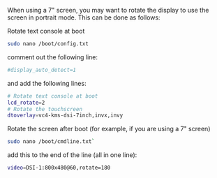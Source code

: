 When using a 7" screen, you may want to rotate the display to use the screen in portrait mode. This can be done as follows:

Rotate text console at boot

```bash
sudo nano /boot/config.txt
```

comment out the following line:

```bash
#display_auto_detect=1
```

and add the following lines:

```bash
# Rotate text console at boot
lcd_rotate=2
# Rotate the touchscreen
dtoverlay=vc4-kms-dsi-7inch,invx,invy
```

Rotate the screen after boot (for example, if you are using a 7" screen)

```bash
sudo nano /boot/cmdline.txt`
```

add this to the end of the line (all in one line):

```bash
video=DSI-1:800x480@60,rotate=180
```

